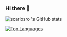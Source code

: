 ### Hi there 👋

<!--
**albertcastaned/albertcastaned** is a ✨ _special_ ✨ repository because its `README.md` (this file) appears on your GitHub profile.
Here are some ideas to get you started:
- 🔭 I’m currently working on ...
- 🌱 I’m currently learning ...
- 👯 I’m looking to collaborate on ...
- 🤔 I’m looking for help with ...
- 💬 Ask me about ...
- 📫 How to reach me: ...
- 😄 Pronouns: ...
- ⚡ Fun fact: ...
-->

![scarlosro 's GitHub stats](https://github-readme-stats.vercel.app/api?username=scarlosro&show_icons=true&theme=radical)

[![Top Languages](https://github-readme-stats.vercel.app/api/top-langs/?username=scarlosro)](https://github.com/anuraghazra/github-readme-stats)
